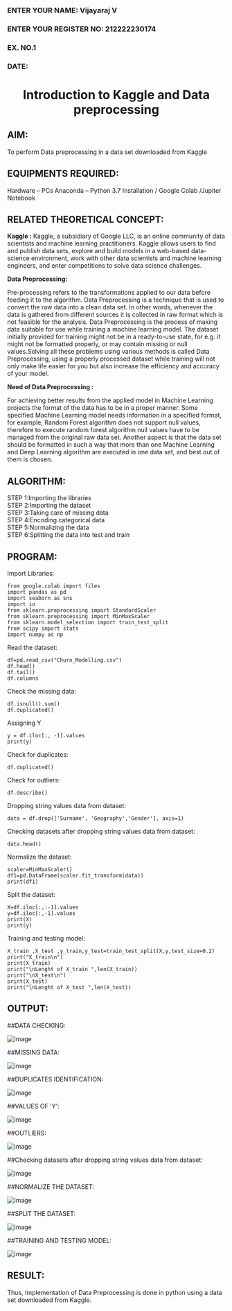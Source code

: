 <H3>ENTER YOUR NAME: Vijayaraj V</H3>
<H3>ENTER YOUR REGISTER NO: 212222230174</H3> 
<H3>EX. NO.1</H3>
<H3>DATE:</H3>
<H1 ALIGN =CENTER> Introduction to Kaggle and Data preprocessing</H1>

## AIM:

To perform Data preprocessing in a data set downloaded from Kaggle

## EQUIPMENTS REQUIRED:
Hardware – PCs
Anaconda – Python 3.7 Installation / Google Colab /Jupiter Notebook

## RELATED THEORETICAL CONCEPT:

**Kaggle :**
Kaggle, a subsidiary of Google LLC, is an online community of data scientists and machine learning practitioners. Kaggle allows users to find and publish data sets, explore and build models in a web-based data-science environment, work with other data scientists and machine learning engineers, and enter competitions to solve data science challenges.

**Data Preprocessing:**

Pre-processing refers to the transformations applied to our data before feeding it to the algorithm. Data Preprocessing is a technique that is used to convert the raw data into a clean data set. In other words, whenever the data is gathered from different sources it is collected in raw format which is not feasible for the analysis.
Data Preprocessing is the process of making data suitable for use while training a machine learning model. The dataset initially provided for training might not be in a ready-to-use state, for e.g. it might not be formatted properly, or may contain missing or null values.Solving all these problems using various methods is called Data Preprocessing, using a properly processed dataset while training will not only make life easier for you but also increase the efficiency and accuracy of your model.

**Need of Data Preprocessing :**

For achieving better results from the applied model in Machine Learning projects the format of the data has to be in a proper manner. Some specified Machine Learning model needs information in a specified format, for example, Random Forest algorithm does not support null values, therefore to execute random forest algorithm null values have to be managed from the original raw data set.
Another aspect is that the data set should be formatted in such a way that more than one Machine Learning and Deep Learning algorithm are executed in one data set, and best out of them is chosen.


## ALGORITHM:
STEP 1:Importing the libraries<BR>
STEP 2:Importing the dataset<BR>
STEP 3:Taking care of missing data<BR>
STEP 4:Encoding categorical data<BR>
STEP 5:Normalizing the data<BR>
STEP 6:Splitting the data into test and train<BR>

##  PROGRAM:

Import Libraries:
```
from google.colab import files
import pandas as pd
import seaborn as sns
import io
from sklearn.preprocessing import StandardScaler
from sklearn.preprocessing import MinMaxScaler
from sklearn.model_selection import train_test_split
from scipy import stats
import numpy as np
```

Read the dataset:
```
df=pd.read_csv("Churn_Modelling.csv")
df.head()
df.tail()
df.columns
```

Check the missing data:
```
df.isnull().sum()
df.duplicated()
```
Assigning Y
```
y = df.iloc[:, -1].values
print(y)
```

Check for duplicates:

```
df.duplicated()
```
Check for outliers:
```
df.describe()
```
Dropping string values data from dataset:
```
data = df.drop(['Surname', 'Geography','Gender'], axis=1)
```
Checking datasets after dropping string values data from dataset:
```
data.head()
```
Normalize the dataset:
```
scaler=MinMaxScaler()
df1=pd.DataFrame(scaler.fit_transform(data))
print(df1)
```

Split the dataset:
```
X=df.iloc[:,:-1].values
y=df.iloc[:,-1].values
print(X)
print(y)
```
Training and testing model:
```
X_train ,X_test ,y_train,y_test=train_test_split(X,y,test_size=0.2)
print("X_train\n")
print(X_train)
print("\nLenght of X_train ",len(X_train))
print("\nX_test\n")
print(X_test)
print("\nLenght of X_test ",len(X_test))
```

## OUTPUT:
##DATA CHECKING:

![image](https://github.com/user-attachments/assets/03555884-861a-4428-8421-f81ef11b8686)

##MISSING DATA:

![image](https://github.com/user-attachments/assets/3a664406-3684-4c6d-87fa-24ce6e790a2e)


##DUPLICATES IDENTIFICATION:

![image](https://github.com/user-attachments/assets/f8c02477-e941-4d2b-9c31-ed02df4df973)


##VALUES OF 'Y':


![image](https://github.com/user-attachments/assets/fe63b364-b12e-4339-ae78-ac25fc300b9d)


##OUTLIERS:

![image](https://github.com/user-attachments/assets/1978dcb2-d997-42b7-8240-af3be52c0dc0)


##Checking datasets after dropping string values data from dataset:

![image](https://github.com/user-attachments/assets/9ef4a227-7645-4904-9e2f-2dbfc62791c6)


##NORMALIZE THE DATASET:

![image](https://github.com/user-attachments/assets/094928e8-a189-4d36-aa43-8670586e17d6)


##SPLIT THE DATASET:

![image](https://github.com/user-attachments/assets/388c2cbd-559c-4627-884d-03d2543940fa)


##TRAINING AND TESTING MODEL:

![image](https://github.com/user-attachments/assets/43ed6e58-83ac-425a-a3d5-cd6fa02c5340)


## RESULT:
Thus, Implementation of Data Preprocessing is done in python  using a data set downloaded from Kaggle.
